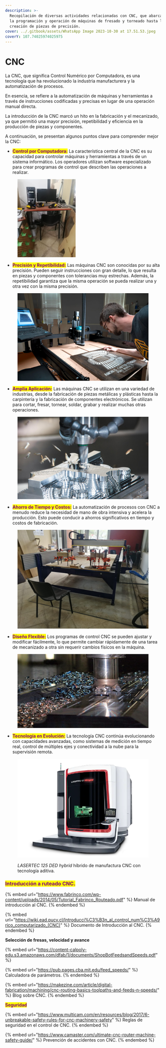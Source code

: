 ```yaml
---
description: >-
  Recopilación de diversas actividades relacionadas con CNC, que abarcan desde
  la programación y operación de máquinas de fresado y torneado hasta la
  creación de piezas de precisión.
cover: ../.gitbook/assets/WhatsApp Image 2023-10-30 at 17.51.53.jpeg
coverY: 107.74025974025975
---
```


# CNC

La CNC, que significa Control Numérico por Computadora, es una tecnología que ha revolucionado la industria manufacturera y la automatización de procesos.

En esencia, se refiere a la automatización de máquinas y herramientas a través de instrucciones codificadas y precisas en lugar de una operación manual directa.

La introducción de la CNC marcó un hito en la fabricación y el mecanizado, ya que permitió una mayor precisión, repetibilidad y eficiencia en la producción de piezas y componentes.

A continuación, se presentan algunos puntos clave para comprender mejor la CNC:

* <mark style="color:purple;">**Control por Computadora:**</mark> La característica central de la CNC es su capacidad para controlar máquinas y herramientas a través de un sistema informático. Los operadores utilizan software especializado para crear programas de control que describen las operaciones a realizar.

<figure><img src="../.gitbook/assets/WhatsApp Image 2023-10-30 at 17.51.43 (2).jpeg" alt="" width="188"><figcaption></figcaption></figure>

* <mark style="color:purple;">**Precisión y Repetibilidad:**</mark> Las máquinas CNC son conocidas por su alta precisión. Pueden seguir instrucciones con gran detalle, lo que resulta en piezas y componentes con tolerancias muy estrechas. Además, la repetibilidad garantiza que la misma operación se pueda realizar una y otra vez con la misma precisión.

<figure><img src="../.gitbook/assets/image (9) (1) (1) (1).png" alt=""><figcaption></figcaption></figure>

* <mark style="color:purple;">**Amplia Aplicación:**</mark> Las máquinas CNC se utilizan en una variedad de industrias, desde la fabricación de piezas metálicas y plásticas hasta la carpintería y la fabricación de componentes electrónicos. Se utilizan para cortar, fresar, tornear, soldar, grabar y realizar muchas otras operaciones.

<figure><img src="../.gitbook/assets/image (91).png" alt=""><figcaption></figcaption></figure>

* <mark style="color:purple;">**Ahorro de Tiempo y Costos:**</mark> La automatización de procesos con CNC a menudo reduce la necesidad de mano de obra intensiva y acelera la producción. Esto puede conducir a ahorros significativos en tiempo y costos de fabricación.

<figure><img src="../.gitbook/assets/image (2) (1) (1) (1) (1) (1) (1).png" alt=""><figcaption></figcaption></figure>

* <mark style="color:purple;">**Diseño Flexible:**</mark> Los programas de control CNC se pueden ajustar y modificar fácilmente, lo que permite cambiar rápidamente de una tarea de mecanizado a otra sin requerir cambios físicos en la máquina.

<figure><img src="../.gitbook/assets/image (4) (1) (1) (1) (1) (1) (1).png" alt=""><figcaption></figcaption></figure>

* <mark style="color:purple;">**Tecnología en Evolución:**</mark> La tecnología CNC continúa evolucionando con capacidades avanzadas, como sistemas de medición en tiempo real, control de múltiples ejes y conectividad a la nube para la supervisión remota.

<figure><img src="../.gitbook/assets/image (5) (1) (1) (1) (1) (1) (1).png" alt=""><figcaption><p><em>LASERTEC 125 DED hybrid</em> híbrido de manufactura CNC con tecnología aditiva. </p></figcaption></figure>

### <mark style="color:purple;">**Introducción a ruteado CNC.**</mark>

{% embed url="https://www.fabrinco.com/wp-content/uploads/2014/05/Tutorial_Fabrinco_Routeado.pdf" %}
Manual de introducción al CNC.
{% endembed %}

{% embed url="https://wiki.ead.pucv.cl/Introducci%C3%B3n_al_control_num%C3%A9rico_computarizado_(CNC)" %}
Documento de Introducción al CNC.
{% endembed %}

**Selección de fresas, velocidad y avance**

{% embed url="https://content-calpoly-edu.s3.amazonaws.com/dfab/1/documents/ShopBotFeedsandSpeeds.pdf" %}

{% embed url="https://pub.pages.cba.mit.edu/feed_speeds/" %}
Calculadora de parámetros.
{% endembed %}

{% embed url="https://makezine.com/article/digital-fabrication/machining/cnc-routing-basics-toolpaths-and-feeds-n-speeds/" %}
Blog sobre CNC.
{% endembed %}

<mark style="color:purple;">**Seguridad**</mark>

{% embed url="https://www.multicam.com/en/resources/blog/2017/6-unbreakable-safety-rules-for-cnc-machinery-safety" %}
Reglas de seguridad en el control de CNC.
{% endembed %}

{% embed url="https://www.camaster.com/ultimate-cnc-router-machine-safety-guide/" %}
Prevención de accidentes con CNC.
{% endembed %}
